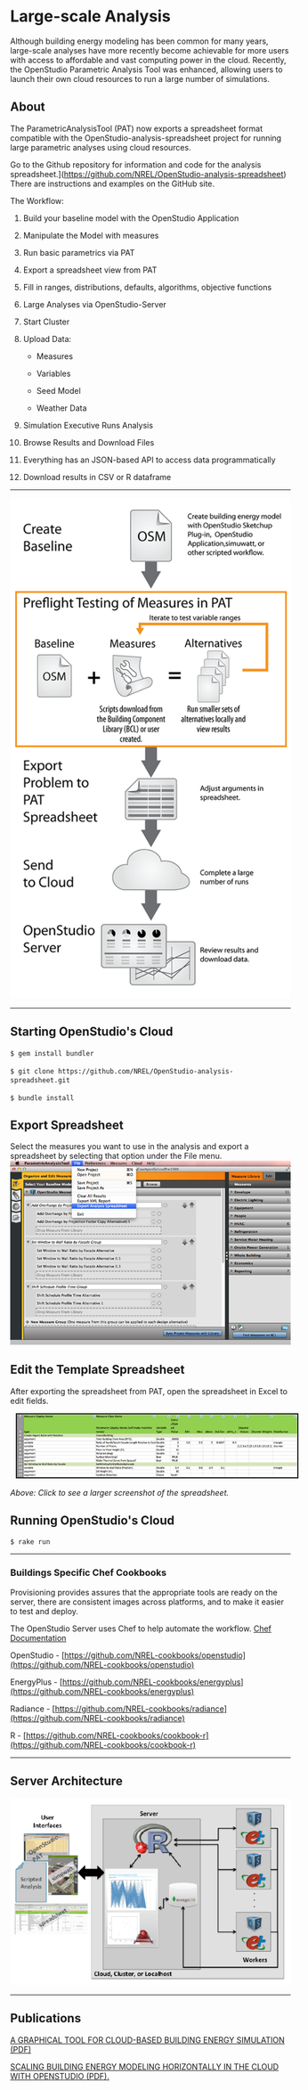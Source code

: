 # Large-scale Analysis

Although building energy modeling has been common for many years, large-scale analyses have more recently become achievable for more users with access to affordable and vast computing power in the cloud. Recently, the OpenStudio Parametric Analysis Tool was enhanced, allowing users to launch their own cloud resources to run a large number of simulations. 

## About
The ParametricAnalysisTool (PAT) now exports a spreadsheet format compatible with the OpenStudio-analysis-spreadsheet project for running large parametric analyses using cloud resources.

Go to the Github repository for information and code for the analysis spreadsheet.](https://github.com/NREL/OpenStudio-analysis-spreadsheet) There are instructions and examples on the GitHub site.

The Workflow:

1. Build your baseline model with the OpenStudio Application

2. Manipulate the Model with measures

3. Run basic parametrics via PAT
4. Export a spreadsheet view from PAT
5. Fill in ranges, distributions, defaults, algorithms, objective functions

6. Large Analyses via OpenStudio-Server
7. Start Cluster

8. Upload Data:

      * Measures

      * Variables

      * Seed Model

      * Weather Data

9. Simulation Executive Runs Analysis

10. Browse Results and Download Files

11. Everything has an JSON-based API to access data programmatically

12. Download results in CSV or R dataframe


__________

![Analysis Workflow](../../img/large_scale/cloud_run_process_diagram.png "Analysis Workflow")

__________

## Starting OpenStudio's Cloud

    $ gem install bundler

    $ git clone https://github.com/NREL/OpenStudio-analysis-spreadsheet.git

    $ bundle install
    
## Export Spreadsheet
Select the measures you want to use in the analysis and export a spreadsheet by selecting that option under the File menu.
![Export Spreadsheet](../../img/large_scale/export_spreadsheet.png "Export Spreadsheet")
        
## Edit the Template Spreadsheet
After exporting the spreadsheet from PAT, open the spreadsheet in Excel to edit fields.

 <a href="../../img/large_scale/spreadsheet.png" target="_blank">
<img src="../../img/large_scale/small_spreadsheet.png" alt="Resized JPEG graphic" title="Click to view larger version" border="2" width="760" height="" hspace="10" /></a>

*Above: Click to see a larger screenshot of the spreadsheet.*

## Running OpenStudio's Cloud

    $ rake run
__________

### Buildings Specific Chef Cookbooks
Provisioning provides assures that the appropriate tools are ready on the server, there are consistent images across platforms, and to make it easier to test and deploy.

The OpenStudio Server uses Chef to help automate the workflow. 
[Chef Documentation](https://docs.getchef.com/chef_overview.html)

OpenStudio - [https://github.com/NREL-cookbooks/openstudio](https://github.com/NREL-cookbooks/openstudio)


EnergyPlus - [https://github.com/NREL-cookbooks/energyplus](https://github.com/NREL-cookbooks/energyplus)


Radiance - [https://github.com/NREL-cookbooks/radiance](https://github.com/NREL-cookbooks/radiance)


R - [https://github.com/NREL-cookbooks/cookbook-r](https://github.com/NREL-cookbooks/cookbook-r)




__________

## Server Architecture
![Analysis Architecture](../../img/large_scale/architecture.png "Architecture")

__________


## Publications

[A GRAPHICAL TOOL FOR CLOUD-BASED BUILDING ENERGY SIMULATION (PDF)](https://www.ashrae.org/File%20Library/docLib/Events/ASHRAE-IPBSA-USA/Presentations/12_Macumber.pdf)

[SCALING BUILDING ENERGY MODELING HORIZONTALLY IN THE CLOUD WITH OPENSTUDIO (PDF).](https://www.ashrae.org/File%20Library/docLib/Events/ASHRAE-IPBSA-USA/Presentations/11_Long.pdf)

